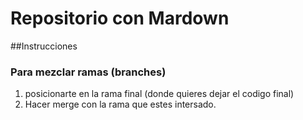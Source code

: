 # Repositorio con Mardown

##Instrucciones


### Para mezclar ramas (branches)
1) posicionarte en la rama final (donde quieres dejar el codigo final)
2) Hacer merge con la rama que estes intersado.